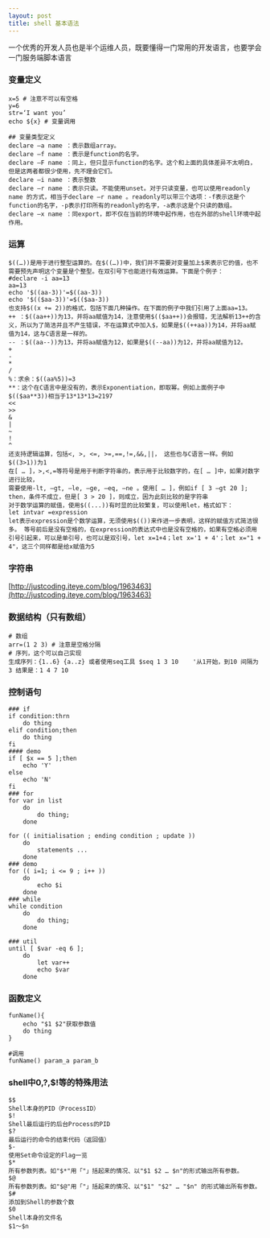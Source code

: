 ```yaml
---
layout: post
title: shell 基本语法
---
```


一个优秀的开发人员也是半个运维人员，既要懂得一门常用的开发语言，也要学会一门服务端脚本语言

### 变量定义
    
    x=5 # 注意不可以有空格
    y=6
    str=‘I want you’
    echo ${x} # 变量调用
    
    ## 变量类型定义
    declare –a name ：表示数组array。
    declare –f name ：表示是function的名字。
    declare –F name ：同上，但只显示function的名字。这个和上面的具体差异不太明白，但是这两者都很少使用，先不理会它们。
    declare –i name ：表示整数
    declare –r name ：表示只读。不能使用unset。对于只读变量，也可以使用readonly name 的方式，相当于declare –r name 。readonly可以带三个选项：-f表示这是个function的名字，-p表示打印所有的readonly的名字，-a表示这是个只读的数组。
    declare –x name ：同export，即不仅在当前的环境中起作用，也在外部的shell环境中起作用。

### 运算
    $((…))是用于进行整型运算的。在$((…))中，我们并不需要对变量加上$来表示它的值，也不需要预先声明这个变量是个整型。在双引号下也能进行有效运算。下面是个例子：
    #declare -i aa=13 
    aa=13 
    echo '$((aa-3))'=$((aa-3)) 
    echo '$(($aa-3))'=$(($aa-3))
    也支持$((x += 2))的格式，包括下面几种操作。在下面的例子中我们引用了上面aa=13。
    ++ ：$((aa++))为13，并将aa赋值为14，注意使用$(($aa++))会报错，无法解析13++的含义，所以为了简洁并且不产生错误，不在运算式中加入$，如果是$((++aa))为14，并将aa赋值为14，这与C语言是一样的。
    -- ：$((aa--))为13，并将aa赋值为12，如果是$((--aa))为12，并将aa赋值为12。
    +
    -
    *
    /
    %：求余：$((aa%5))=3
    **：这个在C语言中是没有的，表示Exponentiation，即取幂。例如上面例子中$(($aa**3))相当于13*13*13=2197
    <<
    >>
    &
    |
    ~
    !
    ^
    还支持逻辑运算，包括<, >, <=, >=,==,!=,&&,||， 这些也与C语言一样。例如$((3>1))为1
    在[ … ]，>,<,=等符号是用于判断字符串的，表示用于比较数字的，在[ … ]中，如果对数字进行比较，
    需要使用-lt, –gt, –le, –ge, –eq, –ne 。使用[ … ]，例如if [ 3 –gt 20 ]; then，条件不成立，但是[ 3 > 20 ]，则成立，因为此刻比较的是字符串
    对于数学运算的赋值，使用$((...))有时显的比较繁复，可以使用let，格式如下：
    let intvar =expression
    let表示expression是个数学运算，无须使用$(())来作进一步表明，这样的赋值方式简洁很多。 等号前后是没有空格的，在expression的表达式中也是没有空格的，如果有空格必须用引号引起来，可以是单引号，也可以是双引号，let x=1+4；let x='1 + 4'；let x="1 + 4"，这三个同样都是给x赋值为5

### 字符串
[http://justcoding.iteye.com/blog/1963463](http://justcoding.iteye.com/blog/1963463)


### 数据结构（只有数组）
    # 数组
    arr=(1 2 3) # 注意是空格分隔
    # 序列，这个可以自己实现
    生成序列：{1..6} {a..z} 或者使用seq工具 $seq 1 3 10    '从1开始，到10 间隔为3 结果是：1 4 7 10
    

### 控制语句

    ### if 
    if condition:thrn
        do thing
    elif condition;then
        do thing
    fi
    #### demo 
    if [ $x == 5 ];then
        echo 'Y'
    else
        echo 'N'
    fi
    ### for
    for var in list
        do
            do thing;
        done
        
    for (( initialisation ; ending condition ; update )) 
        do 
            statements ... 
        done
    ### demo    
    for (( i=1; i <= 9 ; i++ ))
        do
            echo $i
        done    
    ### while 
    while condition
        do
            do thing;
        done
        
    ### util
    until [ $var -eq 6 ];
        do
            let var++
            echo $var
        done
        
### 函数定义
    funName(){
        echo "$1 $2"获取参数值
        do thing
    }
    
    #调用
    funName() param_a param_b
### shell中$0,$?,$!等的特殊用法
    $$
    Shell本身的PID（ProcessID）
    $!
    Shell最后运行的后台Process的PID
    $?
    最后运行的命令的结束代码（返回值）
    $-
    使用Set命令设定的Flag一览
    $*
    所有参数列表。如"$*"用「"」括起来的情况、以"$1 $2 … $n"的形式输出所有参数。
    $@
    所有参数列表。如"$@"用「"」括起来的情况、以"$1" "$2" … "$n" 的形式输出所有参数。
    $#
    添加到Shell的参数个数
    $0
    Shell本身的文件名
    $1～$n
        
        
    
    
    
    









